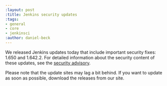 ```yaml
---
:layout: post
:title: Jenkins security updates
:tags:
- general
- core
- jenkinsci
:author: daniel-beck
---
```

We released Jenkins updates today that include important security fixes: 1.650 and 1.642.2. For detailed information about the security content of these updates, see the [security advisory](https://wiki.jenkins-ci.org/display/SECURITY/Jenkins+Security+Advisory+2016-02-24).

Please note that the update sites may lag a bit behind. If you want to update as soon as possible, download the releases from our site.
